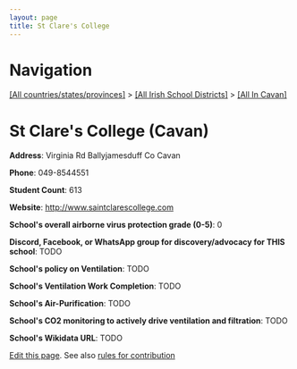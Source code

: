 ```yaml
---
layout: page
title: St Clare's College
---
```

# Navigation

[[All countries/states/provinces]](../../..) > [[All Irish School Districts]](../..) > [[All In Cavan]](..)

# St Clare's College (Cavan)

**Address**: Virginia Rd Ballyjamesduff Co Cavan

**Phone**: 049-8544551

**Student Count**: 613

**Website**: <http://www.saintclarescollege.com>

**School's overall airborne virus protection grade (0-5)**: 0

**Discord, Facebook, or WhatsApp group for discovery/advocacy for THIS school**: TODO

**School's policy on Ventilation**: TODO

**School's Ventilation Work Completion**: TODO

**School's Air-Purification**: TODO

**School's CO2 monitoring to actively drive ventilation and filtration**: TODO

**School's Wikidata URL**: TODO


[Edit this page](https://github.com/ventilate-schools/Ireland/edit/main/./Cavan/St_Clare's_College.md). See also [rules for contribution](../../../contribution-rules/)